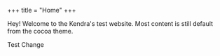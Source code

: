 +++
title = "Home"
+++

Hey! Welcome to the Kendra's test website. Most content is still default from the cocoa theme. 

Test Change